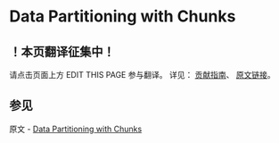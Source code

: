 # Data Partitioning with Chunks

## ！本页翻译征集中！

请点击页面上方 EDIT THIS PAGE 参与翻译。
详见：
[贡献指南]( https://github.com/JinMuInfo/MongoDB-Manual-zh/blob/master/CONTRIBUTING.md )、
[原文链接](  https://docs.mongodb.com/manual/core/sharding-data-partitioning/  )。

## 参见

原文 - [Data Partitioning with Chunks]( https://docs.mongodb.com/manual/core/sharding-data-partitioning/ )

